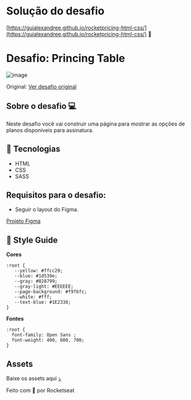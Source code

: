 # Solução do desafio 
[https://guialexandree.github.io/rocketpricing-html-css/](https://guialexandree.github.io/rocketpricing-html-css/) 🎈

# Desafio: Princing Table
![image](https://user-images.githubusercontent.com/30730216/173202938-8fa81faf-f988-4d8a-937f-1d4509803e4c.png)

Original: [Ver desafio original](https://www.figma.com/file/sSq019RDznSm3eyZoo3OHc/DD-Pricing-Table/duplicate)<br>

## **Sobre o desafio** 💻
Neste desafio você vai construir uma página para mostrar as opções de planos disponíveis para assinatura. 

## 🚀 **Tecnologias**
- HTML
- CSS
- SASS

## **Requisitos para o desafio:**
- Seguir o layout do Figma.

 [Projeto Figma](https://www.figma.com/file/VDRCPVEywzdweh8BGnu0M5/Rocket-NFTs/duplicate)

## 🎨 Style Guide

**Cores**
```
:root {
   --yellow: #ffcc29;
   --blue: #1d539e;
   --gray: #828799;
   --gray-light: #EEEEEE;
   --page-background: #f9fbfc;
   --white: #fff;
   --text-blue: #1E2338;
}
```

**Fontes**

```
:root {
  font-family: Open Sans ;
  font-weight: 400, 600, 700;
}
```

## Assets

Baixe os assets aqui 
[⤵️](https://s3.us-west-2.amazonaws.com/secure.notion-static.com/1cd8c501-8497-4a36-a28c-9e090566251e/assets.zip?X-Amz-Algorithm=AWS4-HMAC-SHA256&X-Amz-Content-Sha256=UNSIGNED-PAYLOAD&X-Amz-Credential=AKIAT73L2G45EIPT3X45%2F20220611%2Fus-west-2%2Fs3%2Faws4_request&X-Amz-Date=20220611T195911Z&X-Amz-Expires=86400&X-Amz-Signature=f9d8f61d772fb1e9ce18622ac66e1df73784fbd3ea9fb330141e33227a628722&X-Amz-SignedHeaders=host&response-content-disposition=filename%20%3D%22assets.zip%22&x-id=GetObject)

Feito com 💜 por Rocketseat
